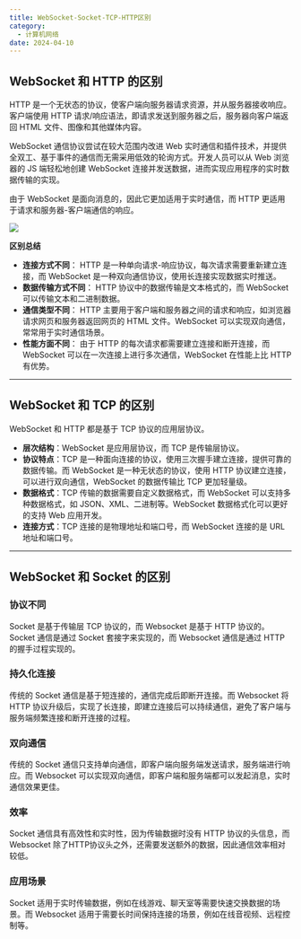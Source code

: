 ```yaml
---
title: WebSocket-Socket-TCP-HTTP区别
category:
  - 计算机网络
date: 2024-04-10
---
```


<!-- more -->

## WebSocket 和 HTTP 的区别

HTTP 是一个无状态的协议，使客户端向服务器请求资源，并从服务器接收响应。客户端使用 HTTP 请求/响应语法，即请求发送到服务器之后，服务器向客户端返回 HTML 文件、图像和其他媒体内容。

WebSocket 通信协议尝试在较大范围内改进 Web 实时通信和插件技术，并提供全双工、基于事件的通信而无需采用低效的轮询方式。开发人员可以从 Web 浏览器的 JS 端轻松地创建 WebSocket 连接并发送数据，进而实现应用程序的实时数据传输的实现。

由于 WebSocket 是面向消息的，因此它更加适用于实时通信，而 HTTP 更适用于请求和服务器-客户端通信的响应。

![](https://studyimages.oss-cn-beijing.aliyuncs.com/img/NetWork/202403/9922ca0b1202bc4e.png)

**区别总结**

- **连接方式不同**： HTTP 是一种单向请求-响应协议，每次请求需要重新建立连接，而 WebSocket 是一种双向通信协议，使用长连接实现数据实时推送。
- **数据传输方式不同**： HTTP 协议中的数据传输是文本格式的，而 WebSocket 可以传输文本和二进制数据。
- **通信类型不同**： HTTP 主要用于客户端和服务器之间的请求和响应，如浏览器请求网页和服务器返回网页的 HTML 文件。WebSocket 可以实现双向通信，常常用于实时通信场景。
- **性能方面不同**： 由于 HTTP 的每次请求都需要建立连接和断开连接，而 WebSocket 可以在一次连接上进行多次通信，WebSocket 在性能上比 HTTP 有优势。

---

## WebSocket 和 TCP 的区别

WebSocket 和 HTTP 都是基于 TCP 协议的应用层协议。

- **层次结构**：WebSocket 是应用层协议，而 TCP 是传输层协议。
- **协议特点**：TCP 是一种面向连接的协议，使用三次握手建立连接，提供可靠的数据传输。而 WebSocket 是一种无状态的协议，使用 HTTP 协议建立连接，可以进行双向通信，WebSocket 的数据传输比 TCP 更加轻量级。
- **数据格式**：TCP 传输的数据需要自定义数据格式，而 WebSocket 可以支持多种数据格式，如 JSON、XML、二进制等。WebSocket 数据格式化可以更好的支持 Web 应用开发。
- **连接方式**：TCP 连接的是物理地址和端口号，而 WebSocket 连接的是 URL 地址和端口号。

---

## WebSocket 和 Socket 的区别

### 协议不同

Socket 是基于传输层 TCP 协议的，而 Websocket 是基于 HTTP 协议的。Socket 通信是通过 Socket 套接字来实现的，而 Websocket 通信是通过 HTTP 的握手过程实现的。

### 持久化连接

传统的 Socket 通信是基于短连接的，通信完成后即断开连接。而 Websocket 将 HTTP 协议升级后，实现了长连接，即建立连接后可以持续通信，避免了客户端与服务端频繁连接和断开连接的过程。

### 双向通信

传统的 Socket 通信只支持单向通信，即客户端向服务端发送请求，服务端进行响应。而 Websocket 可以实现双向通信，即客户端和服务端都可以发起消息，实时通信效果更佳。

### 效率

Socket 通信具有高效性和实时性，因为传输数据时没有 HTTP 协议的头信息，而 Websocket 除了HTTP协议头之外，还需要发送额外的数据，因此通信效率相对较低。

### 应用场景

Socket 适用于实时传输数据，例如在线游戏、聊天室等需要快速交换数据的场景。而 Websocket 适用于需要长时间保持连接的场景，例如在线音视频、远程控制等。